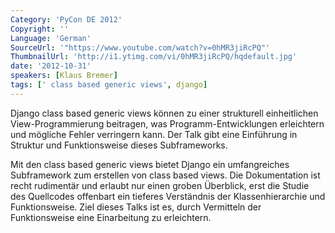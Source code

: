 ```yaml
---
Category: 'PyCon DE 2012'
Copyright: ''
Language: 'German'
SourceUrl: '"https://www.youtube.com/watch?v=0hMR3jiRcPQ"'
ThumbnailUrl: 'http://i1.ytimg.com/vi/0hMR3jiRcPQ/hqdefault.jpg'
date: '2012-10-31'
speakers: [Klaus Bremer]
tags: [' class based generic views', django]
---
```

Django class based generic views können zu einer strukturell einheitlichen
View-Programmierung beitragen, was Programm-Entwicklungen erleichtern und
mögliche Fehler verringern kann. Der Talk gibt eine Einführung in Struktur und
Funktionsweise dieses Subframeworks.

Mit den class based generic views bietet Django ein umfangreiches Subframework
zum erstellen von class based views. Die Dokumentation ist recht rudimentär
und erlaubt nur einen groben Überblick, erst die Studie des Quellcodes
offenbart ein tieferes Verständnis der Klassenhierarchie und Funktionsweise.
Ziel dieses Talks ist es, durch Vermitteln der Funktionsweise eine
Einarbeitung zu erleichtern.

